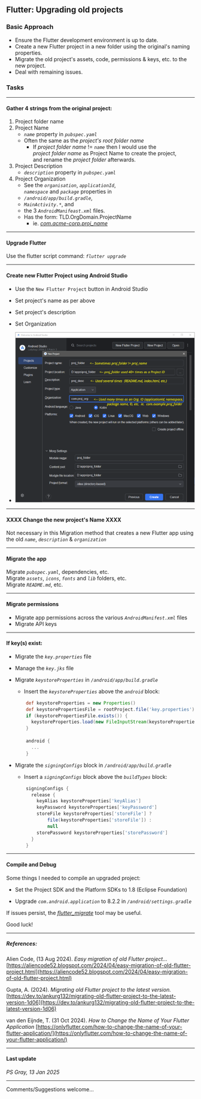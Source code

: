 ## Flutter: Upgrading old projects

### Basic Approach

- Ensure the Flutter development environment is up to date.
- Create a new Flutter project in a new folder using the original's naming properties.
- Migrate the old project's assets, code, permissions & keys, etc. to the new project.
- Deal with remaining issues.

### Tasks

---

#### Gather 4 strings from the original project:

1. Project folder name
2. Project Name
    - _`name`_ property in _`pubspec.yaml`_
    - Often the same as the _project's root folder name_
      - If _project folder name_ != _`name`_ then I would use the  
      _project folder name_ as Project Name to create the project,  
      and rename the _project folder_ afterwards.
3. Project Description
    - _`description`_ property in _`pubspec.yaml`_
4. Project Organization  
    - See the _`organisation`_, _`applicationId`_,   
    _`namespace`_ and _`package`_ properties in  
    - _`/android/app/build.gradle`_,  
    - _`MainActivity.*`_, and  
    - the 3 _`AndroidManifeast.xml`_ files.  
    - Has the form: TLD.OrgDomain.ProjectName  
      - ie. [_com.acme-corp.proj_name_]()    

---

#### Upgrade Flutter

Use the flutter script command: _`flutter upgrade`_

---

#### Create new Flutter Project using Android Studio

- Use the `New Flutter Project` button in Android Studio
- Set project's name as per above
- Set project's description
- Set Organization
    

- ![NewFlutter project settings](upgrading_flutter_projects.png)

---

#### XXXX Change the new project's Name XXXX

Not necessary in this Migration method that creates a new Flutter app using the old _`name`_, _`description`_ & _`organization`_

---

#### Migrate the app

Migrate _`pubspec.yaml`_, dependencies, etc.  
Migrate _`assets`_, _`icons`_, _`fonts`_ and _`lib`_ folders, etc.  
Migrate _`README.md`_, etc.

---

#### Migrate permissions

- Migrate app permissions across the various _`AndroidManifest.xml`_ files  
- Migrate API keys

---

#### If key(s) exist:

- Migrate the _`key.properties`_ file
- Manage the _`key.jks`_ file
- Migrate _`keystoreProperties`_ in _`/android/app/build.gradle`_

  - Insert the _`keystoreProperties`_ above the _`android`_ block:

  ```gradle
      def keystoreProperties = new Properties()
      def keystorePropertiesFile = rootProject.file('key.properties')
      if (keystorePropertiesFile.exists()) {
        keystoreProperties.load(new FileInputStream(keystorePropertiesFile))
      }

      android {
        ...
      }
  ```

- Migrate the _`signingConfigs`_ block in _`/android/app/build.gradle`_
  - Insert a _`signingConfigs`_ block above the _`buildTypes`_ block:
  ```gradle
      signingConfigs {
        release {
          keyAlias keystoreProperties['keyAlias']
          keyPassword keystoreProperties['keyPassword']
          storeFile keystoreProperties['storeFile'] ?
              file(keystoreProperties['storeFile']) :
              null
          storePassword keystoreProperties['storePassword']
        }
      }
  ```

---

#### Compile and Debug

Some things I needed to compile an upgraded project:

- Set the Project SDK and the Platform SDKs to 1.8 (Eclipse Foundation)

- Upgrade _`com.android.application`_ to 8.2.2 in _`/android/settings.gradle`_

If issues persist, the _[flutter_migrate](https://pub.dev/packages/flutter_migrate)_ tool may be useful.

Good luck!

---

##### References:

Alien Code, (13 Aug 2024). _Easy migration of old Flutter project..._  
[https://aliencode52.blogspot.com/2024/04/easy-migration-of-old-flutter-project.html](https://aliencode52.blogspot.com/2024/04/easy-migration-of-old-flutter-project.html)

Gupta, A. (2024). _Migrating old Flutter project to the latest version._ [https://dev.to/ankurg132/migrating-old-flutter-project-to-the-latest-version-1d06](https://dev.to/ankurg132/migrating-old-flutter-project-to-the-latest-version-1d06)

van den Eijnde, T. (31 Oct 2024). _How to Change the Name of Your Flutter Application_ [https://onlyflutter.com/how-to-change-the-name-of-your-flutter-application/](https://onlyflutter.com/how-to-change-the-name-of-your-flutter-application/)

---

#### Last update

_PS Gray, 13 Jan 2025_

---

Comments/Suggestions welcome...
